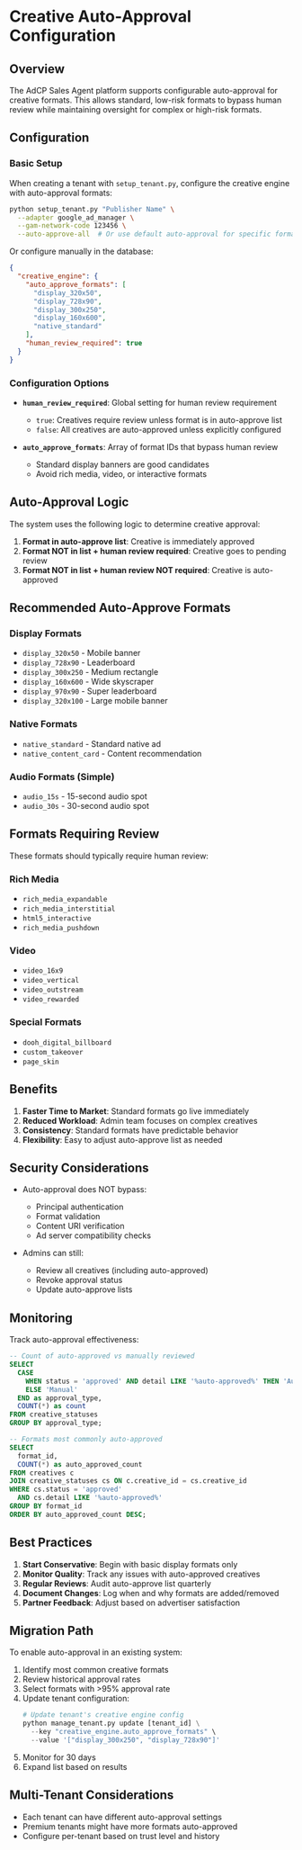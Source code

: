 # Creative Auto-Approval Configuration

## Overview

The AdCP Sales Agent platform supports configurable auto-approval for creative formats. This allows standard, low-risk formats to bypass human review while maintaining oversight for complex or high-risk formats.

## Configuration

### Basic Setup

When creating a tenant with `setup_tenant.py`, configure the creative engine with auto-approval formats:

```bash
python setup_tenant.py "Publisher Name" \
  --adapter google_ad_manager \
  --gam-network-code 123456 \
  --auto-approve-all  # Or use default auto-approval for specific formats
```

Or configure manually in the database:

```json
{
  "creative_engine": {
    "auto_approve_formats": [
      "display_320x50",
      "display_728x90",
      "display_300x250",
      "display_160x600",
      "native_standard"
    ],
    "human_review_required": true
  }
}
```

### Configuration Options

- **`human_review_required`**: Global setting for human review requirement
  - `true`: Creatives require review unless format is in auto-approve list
  - `false`: All creatives are auto-approved unless explicitly configured

- **`auto_approve_formats`**: Array of format IDs that bypass human review
  - Standard display banners are good candidates
  - Avoid rich media, video, or interactive formats

## Auto-Approval Logic

The system uses the following logic to determine creative approval:

1. **Format in auto-approve list**: Creative is immediately approved
2. **Format NOT in list + human review required**: Creative goes to pending review
3. **Format NOT in list + human review NOT required**: Creative is auto-approved

## Recommended Auto-Approve Formats

### Display Formats
- `display_320x50` - Mobile banner
- `display_728x90` - Leaderboard
- `display_300x250` - Medium rectangle
- `display_160x600` - Wide skyscraper
- `display_970x90` - Super leaderboard
- `display_320x100` - Large mobile banner

### Native Formats
- `native_standard` - Standard native ad
- `native_content_card` - Content recommendation

### Audio Formats (Simple)
- `audio_15s` - 15-second audio spot
- `audio_30s` - 30-second audio spot

## Formats Requiring Review

These formats should typically require human review:

### Rich Media
- `rich_media_expandable`
- `rich_media_interstitial`
- `html5_interactive`
- `rich_media_pushdown`

### Video
- `video_16x9`
- `video_vertical`
- `video_outstream`
- `video_rewarded`

### Special Formats
- `dooh_digital_billboard`
- `custom_takeover`
- `page_skin`

## Benefits

1. **Faster Time to Market**: Standard formats go live immediately
2. **Reduced Workload**: Admin team focuses on complex creatives
3. **Consistency**: Standard formats have predictable behavior
4. **Flexibility**: Easy to adjust auto-approve list as needed

## Security Considerations

- Auto-approval does NOT bypass:
  - Principal authentication
  - Format validation
  - Content URI verification
  - Ad server compatibility checks

- Admins can still:
  - Review all creatives (including auto-approved)
  - Revoke approval status
  - Update auto-approve lists

## Monitoring

Track auto-approval effectiveness:

```sql
-- Count of auto-approved vs manually reviewed
SELECT 
  CASE 
    WHEN status = 'approved' AND detail LIKE '%auto-approved%' THEN 'Auto'
    ELSE 'Manual'
  END as approval_type,
  COUNT(*) as count
FROM creative_statuses
GROUP BY approval_type;

-- Formats most commonly auto-approved
SELECT 
  format_id,
  COUNT(*) as auto_approved_count
FROM creatives c
JOIN creative_statuses cs ON c.creative_id = cs.creative_id
WHERE cs.status = 'approved' 
  AND cs.detail LIKE '%auto-approved%'
GROUP BY format_id
ORDER BY auto_approved_count DESC;
```

## Best Practices

1. **Start Conservative**: Begin with basic display formats only
2. **Monitor Quality**: Track any issues with auto-approved creatives
3. **Regular Reviews**: Audit auto-approve list quarterly
4. **Document Changes**: Log when and why formats are added/removed
5. **Partner Feedback**: Adjust based on advertiser satisfaction

## Migration Path

To enable auto-approval in an existing system:

1. Identify most common creative formats
2. Review historical approval rates
3. Select formats with >95% approval rate
4. Update tenant configuration:
   ```python
   # Update tenant's creative engine config
   python manage_tenant.py update [tenant_id] \
     --key "creative_engine.auto_approve_formats" \
     --value '["display_300x250", "display_728x90"]'
   ```
5. Monitor for 30 days
6. Expand list based on results

## Multi-Tenant Considerations

- Each tenant can have different auto-approval settings
- Premium tenants might have more formats auto-approved
- Configure per-tenant based on trust level and history